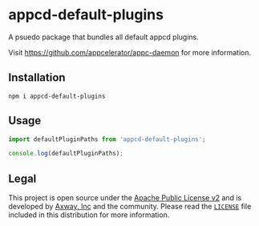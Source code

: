 # appcd-default-plugins

A psuedo package that bundles all default appcd plugins.

Visit https://github.com/appcelerator/appc-daemon for more information.

## Installation

	npm i appcd-default-plugins

## Usage

```js
import defaultPluginPaths from 'appcd-default-plugins';

console.log(defaultPluginPaths);
```

## Legal

This project is open source under the [Apache Public License v2][1] and is developed by
[Axway, Inc](http://www.axway.com/) and the community. Please read the [`LICENSE`][1] file included
in this distribution for more information.

[1]: https://github.com/appcelerator/appc-daemon/blob/master/packages/appcd-default-plugins/LICENSE
